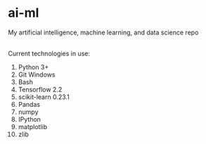 # ai-ml
My artificial intelligence, machine learning, and data science repo<br><br>

Current technologies in use:<br>

<ol>
<li>Python 3+</li>
<li>Git Windows</li>
<li>Bash</li>
<li>Tensorflow 2.2</li>
<li>scikit-learn 0.23.1</li>
<li>Pandas</li>
<li>numpy</li>
<li>IPython</li>
<li>matplotlib</li>
<li>zlib</li>
</ol>